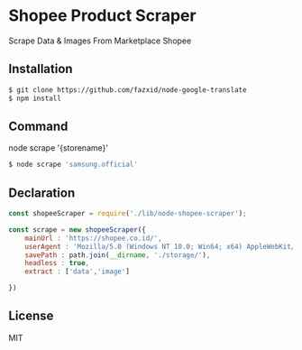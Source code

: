 # Shopee Product Scraper

Scrape Data & Images From Marketplace Shopee

## Installation

```bash
$ git clone https://github.com/fazxid/node-google-translate
$ npm install
```

## Command

node scrape '{storename}'

```bash
$ node scrape 'samsung.official'
```

## Declaration

```js
const shopeeScraper = require('./lib/node-shopee-scraper');

const scrape = new shopeeScraper({
    mainUrl : 'https://shopee.co.id/',
    userAgent : 'Mozilla/5.0 (Windows NT 10.0; Win64; x64) AppleWebKit/537.36 (KHTML, like Gecko) Chrome/88.0.4324.104 Safari/537.36',
    savePath : path.join(__dirname, './storage/'),
    headless : true,
    extract : ['data','image']

})

```

## License

MIT
